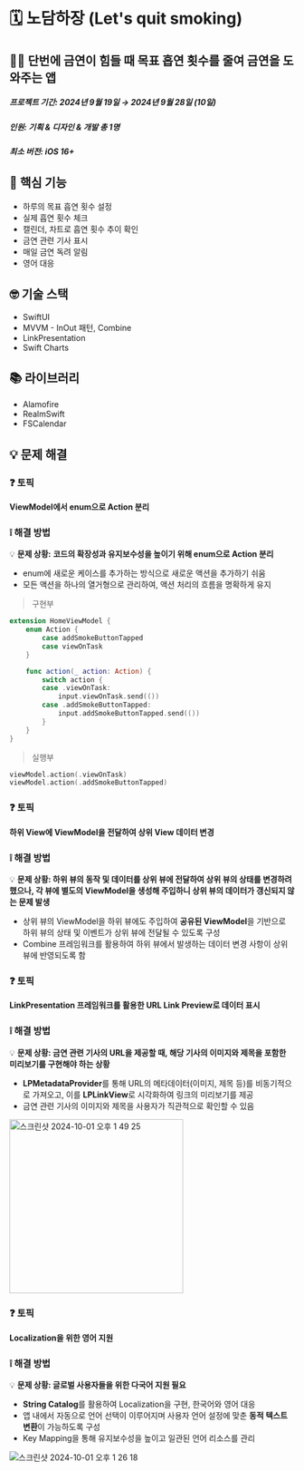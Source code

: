 # 🗓 노담하장 (Let's quit smoking)
## 🙅🏻 단번에 금연이 힘들 때 목표 흡연 횟수를 줄여 금연을 도와주는 앱
##### 프로젝트 기간: 2024년 9월 19일 → 2024년 9월 28일 (10일)
##### 인원: 기획 & 디자인 & 개발 총 1명
##### 최소 버전: iOS 16+

## 🧐 핵심 기능
* 하루의 목표 흡연 횟수 설정
* 실제 흡연 횟수 체크
* 캘린더, 차트로 흡연 횟수 추이 확인
* 금연 관련 기사 표시
* 매일 금연 독려 알림
* 영어 대응

## 🤓 기술 스택
* SwiftUI
* MVVM - InOut 패턴, Combine
* LinkPresentation
* Swift Charts

## 📚 라이브러리
* Alamofire
* RealmSwift
* FSCalendar

## **💡 문제 해결**

### **❓ 토픽**

**ViewModel에서 enum으로 Action 분리** 

### **❕ 해결 방법**

💡 **문제 상황:** **코드의 확장성과 유지보수성을 높이기 위해 enum으로 Action 분리**

- enum에 새로운 케이스를 추가하는 방식으로 새로운 액션을 추가하기 쉬움
- 모든 액션을 하나의 열거형으로 관리하여, 액션 처리의 흐름을 명확하게 유지

> 구현부
> 

```swift
extension HomeViewModel {
    enum Action {
        case addSmokeButtonTapped
        case viewOnTask
    }

    func action(_ action: Action) {
        switch action {
        case .viewOnTask:
            input.viewOnTask.send(())
        case .addSmokeButtonTapped:
            input.addSmokeButtonTapped.send(())
        }
    }
}
```

> 실행부
> 

```swift
viewModel.action(.viewOnTask)
viewModel.action(.addSmokeButtonTapped)
```

### **❓ 토픽**

**하위 View에 ViewModel을 전달하여 상위 View 데이터 변경**

### **❕ 해결 방법**

💡 **문제 상황: 하위 뷰의 동작 및 데이터를 상위 뷰에 전달하여 상위 뷰의 상태를 변경하려 했으나, 각 뷰에 별도의 ViewModel을 생성해 주입하니 상위 뷰의 데이터가 갱신되지 않는 문제 발생**

- 상위 뷰의 ViewModel을 하위 뷰에도 주입하여 **공유된 ViewModel**을 기반으로 하위 뷰의 상태 및 이벤트가 상위 뷰에 전달될 수 있도록 구성
- Combine 프레임워크를 활용하여 하위 뷰에서 발생하는 데이터 변경 사항이 상위 뷰에 반영되도록 함



### **❓ 토픽**

**LinkPresentation 프레임워크를 활용한 URL Link Preview로 데이터 표시**

### **❕ 해결 방법**

💡 **문제 상황: 금연 관련 기사의 URL을 제공할 때, 해당 기사의 이미지와 제목을 포함한 미리보기를 구현해야 하는 상황**

- **LPMetadataProvider**를 통해 URL의 메타데이터(이미지, 제목 등)를 비동기적으로 가져오고, 이를 **LPLinkView**로 시각화하여 링크의 미리보기를 제공
- 금연 관련 기사의 이미지와 제목을 사용자가 직관적으로 확인할 수 있음
<img width="307" alt="스크린샷 2024-10-01 오후 1 49 25" src="https://github.com/user-attachments/assets/4ff8848d-83e9-4391-8221-674ce7fd4f90">

  
### **❓ 토픽**

**Localization을 위한 영어 지원**

### **❕ 해결 방법**

💡 **문제 상황: 글로벌 사용자들을 위한 다국어 지원 필요**

- **String Catalog**를 활용하여 Localization을 구현, 한국어와 영어 대응
- 앱 내에서 자동으로 언어 선택이 이루어지며 사용자 언어 설정에 맞춘 **동적 텍스트 변환**이 가능하도록 구성
- Key Mapping을 통해 유지보수성을 높이고 일관된 언어 리소스를 관리
  
![스크린샷 2024-10-01 오후 1 26 18](https://github.com/user-attachments/assets/8f3421df-3a9f-4d75-92ac-bf5099684ab3)

    
